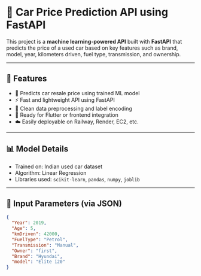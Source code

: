 # 🚗 Car Price Prediction API using FastAPI

This project is a **machine learning-powered API** built with **FastAPI** that predicts the price of a used car based on key features such as brand, model, year, kilometers driven, fuel type, transmission, and ownership.

---

## 📌 Features

- 🔮 Predicts car resale price using trained ML model
- ⚡ Fast and lightweight API using FastAPI
- 🎯 Clean data preprocessing and label encoding
- 🔗 Ready for Flutter or frontend integration
- ☁️ Easily deployable on Railway, Render, EC2, etc.

---

## 📊 Model Details

- Trained on: Indian used car dataset  
- Algorithm: Linear Regression  
- Libraries used: `scikit-learn`, `pandas`, `numpy`, `joblib`

---

## 🧠 Input Parameters (via JSON)

```json
{
  "Year": 2019,
  "Age": 5,
  "kmDriven": 42000,
  "FuelType": "Petrol",
  "Transmission": "Manual",
  "Owner": "first",
  "Brand": "Hyundai",
  "model": "Elite i20"
}


